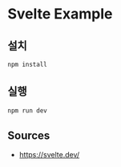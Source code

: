 # Svelte Example

## 설치

```bash
npm install
```

## 실행

```bash
npm run dev
```

## Sources

* <https://svelte.dev/>
